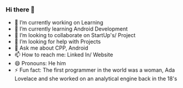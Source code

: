 ### Hi there 👋

- 🔭 I’m currently working on Learning
- 🌱 I’m currently learning Android Development
- 👯 I’m looking to collaborate on StartUp's/ Project
- 🤔 I’m looking for help with Projects
- 💬 Ask me about CPP, Android
- 📫 How to reach me: Linked In/ Website
- 😄 Pronouns: He him
- ⚡ Fun fact: The first programmer in the world was a woman, Ada Lovelace and she worked on an analytical engine back in the 18's
